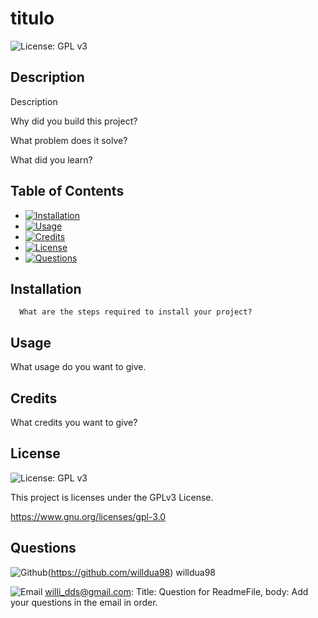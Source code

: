 # titulo 
  ![License: GPL v3](https://img.shields.io/badge/License-GPLv3-blue.svg)

  ## Description
    
  Description


  Why did you build this project?

 
  What problem does it solve?


  What did you learn?


    
  ## Table of Contents

  
  - [![Installation](https://img.shields.io/badge/Installation-blue)](#installation)  
  - [![Usage](https://img.shields.io/badge/Usage-green)](#usage)  
  - [![Credits](https://img.shields.io/badge/Credits-orange)](#credits)  
  - [![License](https://img.shields.io/badge/License-red)](#license)  
  - [![Questions](https://img.shields.io/badge/Entitled-Questions-violet)](#questions)  
    

  ## Installation 
    
      What are the steps required to install your project? 

  ## Usage

  What usage do you want to give.  

  ## Credits

  What credits you want to give?

  ## License

  ![License: GPL v3](https://img.shields.io/badge/License-GPLv3-blue.svg)

  This project is licenses under the GPLv3 License.  

  https://www.gnu.org/licenses/gpl-3.0

  ## Questions
  
  ![Github](https://img.shields.io/badge/Github-yellow)(https://github.com/willdua98)
  willdua98

  ![Email](https://img.shields.io/badge/Email-pink) 
  willi_dds@gmail.com: Title: Question for ReadmeFile, body: Add your questions in the email in order. 
  
